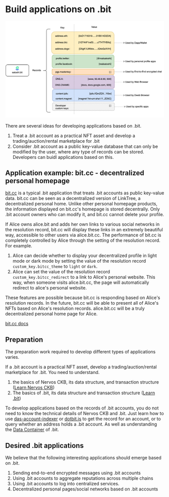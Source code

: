 # Build applications on .bit

<img src="../imgs/image-data-container.png" alt=".bit Records" style="zoom:50%;" />

There are several ideas for developing applications based on .bit.

1. Treat a .bit account as a practical NFT asset and develop a trading/auction/rental marketplace for .bit
2. Consider .bit account as a public key-value database that can only be modified by the user, where any type of records can be stored. Developers can buidl applications based on this.





## Application example: bit.cc - decentralized personal homepage

[bit.cc](https://jeffx.bit.cc) is a typical .bit application that treats .bit accounts as public key-value data. bit.cc can be seen as a decentralized version of LinkTree, a decentralized personal home. Unlike other personal homepage products, the information displayed on bit.cc's homepage is stored decentrally. Only .bit account owners who can modify it, and bit.cc cannot delete your profile.



If Alice owns alice.bit and adds her own links to various social networks in the resolution record, bit.cc will display these links in an extremely beautiful way, accessible to other users via alice.bit.cc. The performance of bit.cc is completely controlled by Alice through the setting of the resolution record. For example.

1. Alice can decide whether to display your decentralized profile in light mode or dark mode by setting the value of the resolution record `custom_key.bitcc_theme` to `light` or `dark`.
2. Alice can set the value of the resolution record `custom_key.bitcc_redirect` to a link to Alice's personal website. This way, when someone visits alice.bit.cc, the page will automatically redirect to alice's personal website.



These features are possible because bit.cc is responding based on Alice's resolution records. In the future, bit.cc will be able to present all of Alice's NFTs based on Alice's resolution records. alice.bit.cc will be a truly decentralized personal home page for Alice.

[bit.cc docs](https://github.com/dotbitHQ/bit.cc)


## Preparation

The preparation work required to develop different types of applications varies.

If a .bit account is a practical NFT asset, develop a trading/auction/rental marketplace for .bit. You need to understand.

1. the basics of Nervos CKB, its data structure, and transaction structure ([Learn Nervos CKB](https://nervos.org))
2. The basics of .bit, its data structure and transaction structure ([Learn .bit](https://github.com/dotbitHQ/das-contracts))



To develop applications based on the records of .bit accounts, you do not need to know the technical details of Nervos CKB and .bit. 
Just learn how to use [das-account-indexer](https://github.com/dotbitHQ/das-account-indexer) or [dotbit.js](https://github.com/dotbitHQ/dotbit.js) to get the record for an account, or to query whether an address holds a .bit account. As well as understanding the [Data Container](../technical-details/data-container.md) of .bit.



## Desired .bit applications

We believe that the following interesting applications should emerge based on .bit.

1. Sending end-to-end encrypted messages using .bit accounts
2. Using .bit accounts to aggregate reputations across multiple chains
3. Using .bit accounts to log into centralized services. 
4. Decentralized personal pages/social networks based on .bit accounts